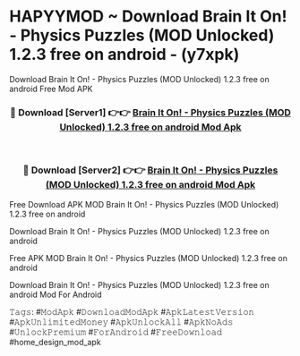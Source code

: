 # HAPYYMOD ~ Download Brain It On! - Physics Puzzles (MOD Unlocked) 1.2.3 free on android - (y7xpk)
Download Brain It On! - Physics Puzzles (MOD Unlocked) 1.2.3 free on android Free Mod APK

<div align="center">
<h3>🔴 Download [Server1] 👉👉 <a href="https://apk-comot.site?title=Brain_It_On!_-_Physics_Puzzles_(MOD_Unlocked)_1.2.3_free_on_android">Brain It On! - Physics Puzzles (MOD Unlocked) 1.2.3 free on android Mod Apk</a></h3><br>

<h3>🔴 Download [Server2] 👉👉 <a href="https://apk-comot.site?title=Brain_It_On!_-_Physics_Puzzles_(MOD_Unlocked)_1.2.3_free_on_android">Brain It On! - Physics Puzzles (MOD Unlocked) 1.2.3 free on android Mod Apk</a></h3>
</div>


Free Download APK MOD Brain It On! - Physics Puzzles (MOD Unlocked) 1.2.3 free on android

Download Brain It On! - Physics Puzzles (MOD Unlocked) 1.2.3 free on android 

Free APK MOD Brain It On! - Physics Puzzles (MOD Unlocked) 1.2.3 free on android 

Download Brain It On! - Physics Puzzles (MOD Unlocked) 1.2.3 free on android Mod For Android

𝚃𝚊𝚐𝚜: #𝙼𝚘𝚍𝙰𝚙𝚔 #𝙳𝚘𝚠𝚗𝚕𝚘𝚊𝚍𝙼𝚘𝚍𝙰𝚙𝚔 #𝙰𝚙𝚔𝙻𝚊𝚝𝚎𝚜𝚝𝚅𝚎𝚛𝚜𝚒𝚘𝚗 #𝙰𝚙𝚔𝚄𝚗𝚕𝚒𝚖𝚒𝚝𝚎𝚍𝙼𝚘𝚗𝚎𝚢 #𝙰𝚙𝚔𝚄𝚗𝚕𝚘𝚌𝚔𝙰𝚕𝚕 #𝙰𝚙𝚔𝙽𝚘𝙰𝚍𝚜 #𝚄𝚗𝚕𝚘𝚌𝚔𝙿𝚛𝚎𝚖𝚒𝚞𝚖 #𝙵𝚘𝚛𝙰𝚗𝚍𝚛𝚘𝚒𝚍 #𝙵𝚛𝚎𝚎𝙳𝚘𝚠𝚗𝚕𝚘𝚊𝚍 #home_design_mod_apk